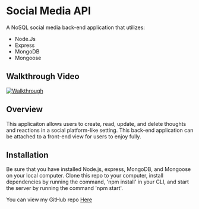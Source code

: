 # Social Media API
A NoSQL social media back-end application that utilizes:
- Node.Js
- Express
- MongoDB
- Mongoose
## Walkthrough Video
[![Walkthrough](http://img.youtube.com/vi/X_khphNiymo/0.jpg)](http://www.youtube.com/watch?v=X_khphNiymo "Walkthrough")

## Overview
This applicaiton allows users to create, read, update, and delete thoughts and reactions in a social platform-like setting. This back-end application can be attached to a front-end view for users to enjoy fully.

## Installation
Be sure that you have installed Node.js, express, MongoDB, and Mongoose on your local computer. Clone this repo to your computer, install dependencies by running the command, 'npm install' in your CLI, and start the server by running the command 'npm start'.

You can view my GitHub repo [Here](https://github.com/chender93/social-network)